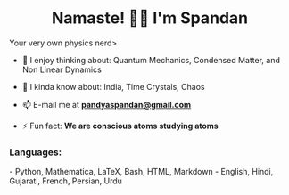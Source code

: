 <h1 align="center">Namaste! 🙏🏽 I'm Spandan</h1>
<align="center">Your very own physics nerd>

- 🔭 I enjoy thinking about: Quantum Mechanics, Condensed Matter, and Non Linear Dynamics

- 💬 I kinda know about: India, Time Crystals, Chaos

- 📫 E-mail me at **pandyaspandan@gmail.com**

- ⚡ Fun fact: **We are conscious atoms studying atoms**

<h3 align="left">Languages:</h3>
- Python, Mathematica, LaTeX, Bash, HTML, Markdown
- English, Hindi, Gujarati, French, Persian, Urdu

